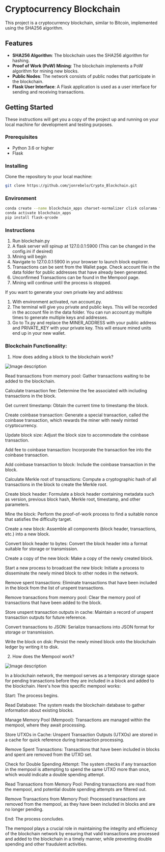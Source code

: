 # Cryptocurrency Blockchain

This project is a cryptocurrency blockchain, similar to Bitcoin, implemented using the SHA256 algorithm. 

## Features

- **SHA256 Algorithm**: The blockchain uses the SHA256 algorithm for hashing.
- **Proof of Work (PoW) Mining**: The blockchain implements a PoW algorithm for mining new blocks.
- **Public Nodes**: The network consists of public nodes that participate in the blockchain.
- **Flask User Interface**: A Flask application is used as a user interface for sending and receiving transactions.

## Getting Started

These instructions will get you a copy of the project up and running on your local machine for development and testing purposes.

### Prerequisites

- Python 3.6 or higher
- Flask

### Installing

Clone the repository to your local machine:

```bash
git clone https://github.com/jonrebelo/Crypto_Blockchain.git
```

### Environment

```bash
conda create --name blockchain_apps charset-normalizer click colorama flask idna itsdangerous jinja2 markupsafe pillow pycryptodome qrcode requests urllib3 werkzeug
conda activate blockchain_apps
pip install flask-qrcode
```
### Instructions

1. Run blockchain.py
2. A flask server will spinup at 127.0.0.1:5900 (This can be changed in the config.ini if desired)
3. Mining will begin 
4. Navigate to 127.0.0.1:5900 in your browser to launch block explorer.
5. Transactions can be sent from the Wallet page. Check account file in the data folder for public addresses that have already been generated. 
6. Unconfirmed Transactions can be found in the Mempool page.
7. Mining will continue until the process is stopped.

If you want to generate your own private key and address:

1. With environment activated, run account.py.
2. The terminal will give you private and public keys. This will be recorded in the account file in the data folder. You can run account.py multiple times to generate multiple keys and addresses.
3. Go to Tx.py and replace the MINER_ADDRESS with your public address and PRIVATE_KEY with your private key. This will ensure mined units end up in your new wallet.

### Blockchain Functionality:

1. How does adding a block to the blockchain work?

![Image description](./Charts/addBlock.png)

Read transactions from memory pool: Gather transactions waiting to be added to the blockchain.

Calculate transaction fee: Determine the fee associated with including transactions in the block.

Get current timestamp: Obtain the current time to timestamp the block.

Create coinbase transaction: Generate a special transaction, called the coinbase transaction, which rewards the miner with newly minted cryptocurrency.

Update block size: Adjust the block size to accommodate the coinbase transaction.

Add fee to coinbase transaction: Incorporate the transaction fee into the coinbase transaction.

Add coinbase transaction to block: Include the coinbase transaction in the block.

Calculate Merkle root of transactions: Compute a cryptographic hash of all transactions in the block to create the Merkle root.

Create block header: Formulate a block header containing metadata such as version, previous block hash, Merkle root, timestamp, and other parameters.

Mine the block: Perform the proof-of-work process to find a suitable nonce that satisfies the difficulty target.

Create a new block: Assemble all components (block header, transactions, etc.) into a new block.

Convert block header to bytes: Convert the block header into a format suitable for storage or transmission.

Create a copy of the new block: Make a copy of the newly created block.

Start a new process to broadcast the new block: Initiate a process to disseminate the newly mined block to other nodes in the network.

Remove spent transactions: Eliminate transactions that have been included in the block from the list of unspent transactions.

Remove transactions from memory pool: Clear the memory pool of transactions that have been added to the block.

Store unspent transaction outputs in cache: Maintain a record of unspent transaction outputs for future reference.

Convert transactions to JSON: Serialize transactions into JSON format for storage or transmission.

 Write the block on disk: Persist the newly mined block onto the blockchain ledger by writing it to disk.
 
 2. How does the Mempool work?

 ![Image description](./Charts/mempool.png)

 In a blockchain network, the mempool serves as a temporary storage space for pending transactions before they are included in a block and added to the blockchain. Here's how this specific mempool works:

Start: The process begins.

Read Database: The system reads the blockchain database to gather information about existing blocks.

Manage Memory Pool (Mempool): Transactions are managed within the mempool, where they await processing.

Store UTXOs in Cache: Unspent Transaction Outputs (UTXOs) are stored in a cache for quick reference during transaction processing.

Remove Spent Transactions: Transactions that have been included in blocks and spent are removed from the UTXO set.

Check for Double Spending Attempt: The system checks if any transaction in the mempool is attempting to spend the same UTXO more than once, which would indicate a double spending attempt.

Read Transactions from Memory Pool: Pending transactions are read from the mempool, and potential double spending attempts are filtered out.

Remove Transactions from Memory Pool: Processed transactions are removed from the mempool, as they have been included in blocks and are no longer pending.

End: The process concludes.

The mempool plays a crucial role in maintaining the integrity and efficiency of the blockchain network by ensuring that valid transactions are processed and added to the blockchain in a timely manner, while preventing double spending and other fraudulent activities.
